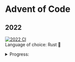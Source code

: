 # Advent of Code

## 2022
[![2022 CI](https://github.com/tatupesonen/aoc/actions/workflows/2022.yml/badge.svg)](https://github.com/tatupesonen/aoc/actions/workflows/2022.yml)  
Language of choice: Rust 🦀

<details>
<summary>Progress:</summary>
<br>
<table>
<thead>
  <tr>
    <th></th>
    <th>1</th>
    <th>2</th>
    <th>3</th>
    <th>4</th>
    <th>5</th>
    <th>6</th>
    <th>7</th>
    <th>8</th>
  </tr>
</thead>
<tbody>
  <tr>
    <td>Part 1</td>
    <td>⭐</td>
    <td>⭐</td>
    <td>⭐</td>
    <td>⭐</td>
    <td>⭐</td>
    <td>⭐</td>
    <td>⭐</td>
    <td>⭐</td>
  </tr>
  <tr>
    <td>Part 2</td>
    <td>⭐</td>
    <td>⭐</td>
    <td>⭐</td>
    <td>⭐</td>
    <td>⭐</td>
    <td>⭐</td>
    <td>⭐</td>
    <td>* </td>
  </tr>
</tbody>
</table>
</details>
